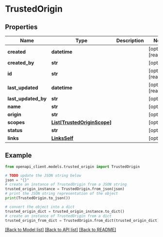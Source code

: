 # TrustedOrigin


## Properties

Name | Type | Description | Notes
------------ | ------------- | ------------- | -------------
**created** | **datetime** |  | [optional] [readonly] 
**created_by** | **str** |  | [optional] 
**id** | **str** |  | [optional] [readonly] 
**last_updated** | **datetime** |  | [optional] [readonly] 
**last_updated_by** | **str** |  | [optional] 
**name** | **str** |  | [optional] 
**origin** | **str** |  | [optional] 
**scopes** | [**List[TrustedOriginScope]**](TrustedOriginScope.md) |  | [optional] 
**status** | **str** |  | [optional] 
**links** | [**LinksSelf**](LinksSelf.md) |  | [optional] 

## Example

```python
from openapi_client.models.trusted_origin import TrustedOrigin

# TODO update the JSON string below
json = "{}"
# create an instance of TrustedOrigin from a JSON string
trusted_origin_instance = TrustedOrigin.from_json(json)
# print the JSON string representation of the object
print(TrustedOrigin.to_json())

# convert the object into a dict
trusted_origin_dict = trusted_origin_instance.to_dict()
# create an instance of TrustedOrigin from a dict
trusted_origin_from_dict = TrustedOrigin.from_dict(trusted_origin_dict)
```
[[Back to Model list]](../README.md#documentation-for-models) [[Back to API list]](../README.md#documentation-for-api-endpoints) [[Back to README]](../README.md)


